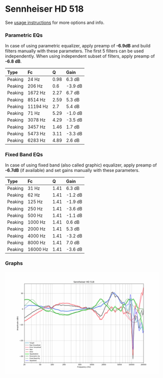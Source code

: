 # Sennheiser HD 518
See [usage instructions](https://github.com/jaakkopasanen/AutoEq#usage) for more options and info.

### Parametric EQs
In case of using parametric equalizer, apply preamp of **-6.9dB** and build filters manually
with these parameters. The first 5 filters can be used independently.
When using independent subset of filters, apply preamp of **-6.8 dB**.

| Type    | Fc       |    Q | Gain    |
|:--------|:---------|:-----|:--------|
| Peaking | 24 Hz    | 0.98 | 6.3 dB  |
| Peaking | 206 Hz   | 0.6  | -3.9 dB |
| Peaking | 1672 Hz  | 2.27 | 6.7 dB  |
| Peaking | 8514 Hz  | 2.59 | 5.3 dB  |
| Peaking | 11194 Hz | 2.7  | 5.4 dB  |
| Peaking | 71 Hz    | 5.29 | -1.0 dB |
| Peaking | 3078 Hz  | 4.29 | -3.5 dB |
| Peaking | 3457 Hz  | 1.46 | 1.7 dB  |
| Peaking | 5473 Hz  | 3.11 | -3.3 dB |
| Peaking | 6283 Hz  | 4.89 | 2.6 dB  |

### Fixed Band EQs
In case of using fixed band (also called graphic) equalizer, apply preamp of **-6.7dB**
(if available) and set gains manually with these parameters.

| Type    | Fc       |    Q | Gain    |
|:--------|:---------|:-----|:--------|
| Peaking | 31 Hz    | 1.41 | 6.3 dB  |
| Peaking | 62 Hz    | 1.41 | -1.2 dB |
| Peaking | 125 Hz   | 1.41 | -1.9 dB |
| Peaking | 250 Hz   | 1.41 | -3.6 dB |
| Peaking | 500 Hz   | 1.41 | -1.1 dB |
| Peaking | 1000 Hz  | 1.41 | 0.6 dB  |
| Peaking | 2000 Hz  | 1.41 | 5.3 dB  |
| Peaking | 4000 Hz  | 1.41 | -3.2 dB |
| Peaking | 8000 Hz  | 1.41 | 7.0 dB  |
| Peaking | 16000 Hz | 1.41 | -3.6 dB |

### Graphs
![](./Sennheiser%20HD%20518.png)